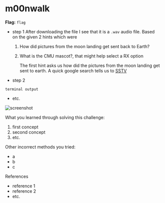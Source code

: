 # m00nwalk 

**Flag:** `flag`

- step 1
  After downloading the file I see that it is a ```.wav``` audio file. Based on the given 2 hints which were
  1. How did pictures from the moon landing get sent back to Earth?
  2. What is the CMU mascot?, that might help select a RX option
 
     The first hint asks us how did the pictures from the moon landing get sent to earth. A quick google search tells us to [SSTV](https://en.wikipedia.org/wiki/Slow-scan_television)
     

- step 2

```
terminal output
```

- etc.

![screenshot](./screenshot.png)

What you learned through solving this challenge:

1. first concept
2. second concept
3. etc.

Other incorrect methods you tried:

- a
- b
- c

References

- reference 1
- reference 2
- etc.
